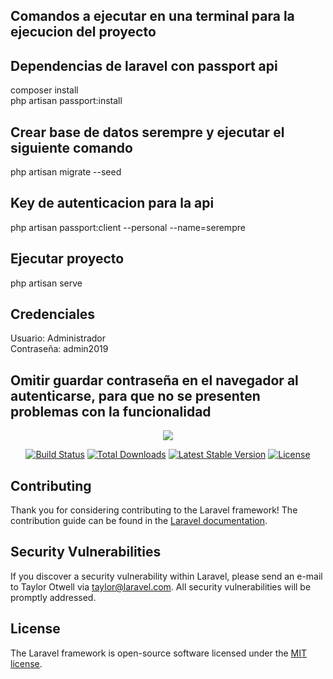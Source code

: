 ## Comandos a ejecutar en una terminal para la ejecucion del proyecto

## Dependencias de laravel con passport api

composer install<br>
php artisan passport:install

## Crear base de datos serempre y ejecutar el siguiente comando

php artisan migrate --seed

## Key de autenticacion para la api

php artisan passport:client --personal --name=serempre

## Ejecutar proyecto

php artisan serve

## Credenciales
Usuario: Administrador <br>
Contraseña: admin2019

## Omitir guardar contraseña en el navegador al autenticarse, para que no se presenten problemas con la funcionalidad

<p align="center"><img src="https://laravel.com/assets/img/components/logo-laravel.svg"></p>

<p align="center">
<a href="https://travis-ci.org/laravel/framework"><img src="https://travis-ci.org/laravel/framework.svg" alt="Build Status"></a>
<a href="https://packagist.org/packages/laravel/framework"><img src="https://poser.pugx.org/laravel/framework/d/total.svg" alt="Total Downloads"></a>
<a href="https://packagist.org/packages/laravel/framework"><img src="https://poser.pugx.org/laravel/framework/v/stable.svg" alt="Latest Stable Version"></a>
<a href="https://packagist.org/packages/laravel/framework"><img src="https://poser.pugx.org/laravel/framework/license.svg" alt="License"></a>
</p>

## Contributing

Thank you for considering contributing to the Laravel framework! The contribution guide can be found in the [Laravel documentation](https://laravel.com/docs/contributions).

## Security Vulnerabilities

If you discover a security vulnerability within Laravel, please send an e-mail to Taylor Otwell via [taylor@laravel.com](mailto:taylor@laravel.com). All security vulnerabilities will be promptly addressed.

## License

The Laravel framework is open-source software licensed under the [MIT license](https://opensource.org/licenses/MIT).
